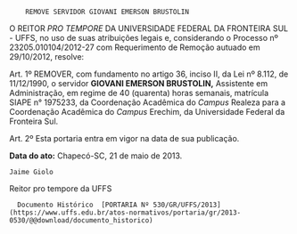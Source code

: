         REMOVE SERVIDOR GIOVANI EMERSON BRUSTOLIN  

O REITOR *PRO TEMPORE* DA UNIVERSIDADE FEDERAL DA FRONTEIRA SUL - UFFS, no uso de suas atribuições legais e, considerando o Processo nº 23205.010104/2012-27 com Requerimento de Remoção autuado em 29/10/2012, resolve:

  

 Art. 1º REMOVER, com fundamento no artigo 36, inciso II, da Lei nº 8.112, de 11/12/1990, o servidor **GIOVANI EMERSON BRUSTOLIN,** Assistente em Administração, em regime de 40 (quarenta) horas semanais, matrícula SIAPE n° 1975233, da Coordenação Acadêmica do *Campus* Realeza para a Coordenação Acadêmica do *Campus* Erechim, da Universidade Federal da Fronteira Sul.

  

 Art. 2º Esta portaria entra em vigor na data de sua publicação.

  

  

   **Data do ato:** Chapecó-SC, 21 de maio de 2013.   
 

    Jaime Giolo   
 Reitor pro tempore da UFFS 

      Documento Histórico  [PORTARIA Nº 530/GR/UFFS/2013](https://www.uffs.edu.br/atos-normativos/portaria/gr/2013-0530/@@download/documento_historico)     
      